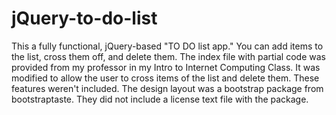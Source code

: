 # jQuery-to-do-list

This a fully functional, jQuery-based "TO DO list app." You can add items to the list, cross them off, and delete them. The index file 
with partial code was provided from my professor in my Intro to Internet Computing Class. It was modified to allow the user to cross items
of the list and delete them. These features weren't included. The design layout was a bootstrap package from bootstraptaste. They did not include 
a license text file with the package.
